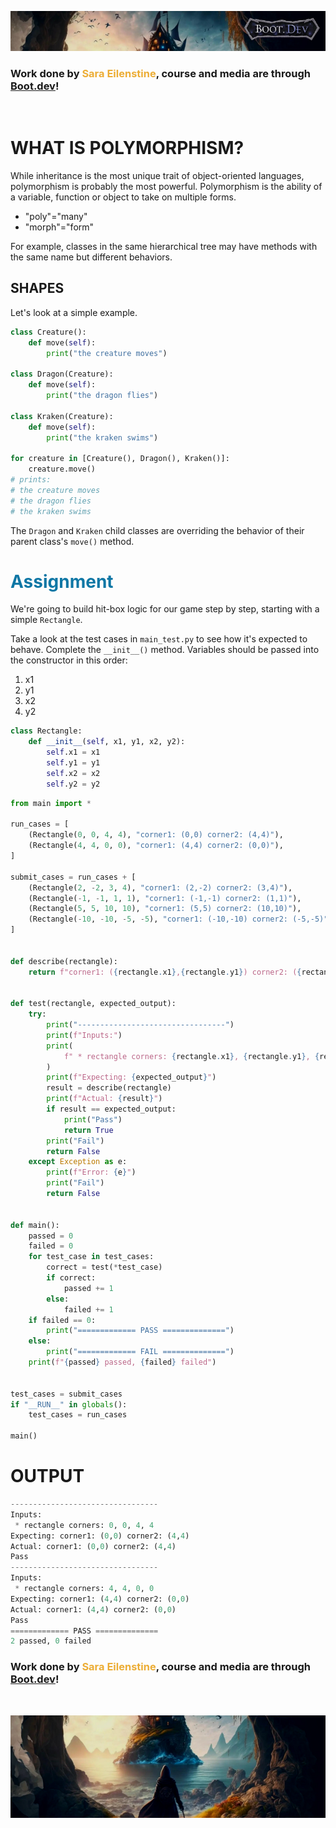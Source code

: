 ![alt text](img/image-3.png)

### Work done by <span style="color:#ECAD35">Sara Eilenstine</span>, course and media are through <a href="https://www.boot.dev/">Boot.dev</a>!

<br>

# WHAT IS POLYMORPHISM?

While inheritance is the most unique trait of object-oriented languages, polymorphism is probably the most powerful. Polymorphism is the ability of a variable, function or object to take on multiple forms.

- "poly"="many"
- "morph"="form"

For example, classes in the same hierarchical tree may have methods with the same name but different behaviors.

## SHAPES

Let's look at a simple example.

```python
class Creature():
    def move(self):
        print("the creature moves")

class Dragon(Creature):
    def move(self):
        print("the dragon flies")

class Kraken(Creature):
    def move(self):
        print("the kraken swims")

for creature in [Creature(), Dragon(), Kraken()]:
    creature.move()
# prints:
# the creature moves
# the dragon flies
# the kraken swims
```

The `Dragon` and `Kraken` child classes are overriding the behavior of their parent class's `move()` method.

# <span style="color:#0F77A5"><strong>Assignment</strong></span>

We're going to build hit-box logic for our game step by step, starting with a simple `Rectangle`.

Take a look at the test cases in `main_test.py` to see how it's expected to behave. Complete the `__init__()` method. Variables should be passed into the constructor in this order:

1. x1
2. y1
3. x2
4. y2

```python
class Rectangle:
    def __init__(self, x1, y1, x2, y2):
        self.x1 = x1
        self.y1 = y1
        self.x2 = x2
        self.y2 = y2
```

```python main_test.py
from main import *

run_cases = [
    (Rectangle(0, 0, 4, 4), "corner1: (0,0) corner2: (4,4)"),
    (Rectangle(4, 4, 0, 0), "corner1: (4,4) corner2: (0,0)"),
]

submit_cases = run_cases + [
    (Rectangle(2, -2, 3, 4), "corner1: (2,-2) corner2: (3,4)"),
    (Rectangle(-1, -1, 1, 1), "corner1: (-1,-1) corner2: (1,1)"),
    (Rectangle(5, 5, 10, 10), "corner1: (5,5) corner2: (10,10)"),
    (Rectangle(-10, -10, -5, -5), "corner1: (-10,-10) corner2: (-5,-5)"),
]


def describe(rectangle):
    return f"corner1: ({rectangle.x1},{rectangle.y1}) corner2: ({rectangle.x2},{rectangle.y2})"


def test(rectangle, expected_output):
    try:
        print("---------------------------------")
        print(f"Inputs:")
        print(
            f" * rectangle corners: {rectangle.x1}, {rectangle.y1}, {rectangle.x2}, {rectangle.y2}"
        )
        print(f"Expecting: {expected_output}")
        result = describe(rectangle)
        print(f"Actual: {result}")
        if result == expected_output:
            print("Pass")
            return True
        print("Fail")
        return False
    except Exception as e:
        print(f"Error: {e}")
        print("Fail")
        return False


def main():
    passed = 0
    failed = 0
    for test_case in test_cases:
        correct = test(*test_case)
        if correct:
            passed += 1
        else:
            failed += 1
    if failed == 0:
        print("============= PASS ==============")
    else:
        print("============= FAIL ==============")
    print(f"{passed} passed, {failed} failed")


test_cases = submit_cases
if "__RUN__" in globals():
    test_cases = run_cases

main()
```

# OUTPUT

```python
---------------------------------
Inputs:
 * rectangle corners: 0, 0, 4, 4
Expecting: corner1: (0,0) corner2: (4,4)
Actual: corner1: (0,0) corner2: (4,4)
Pass
---------------------------------
Inputs:
 * rectangle corners: 4, 4, 0, 0
Expecting: corner1: (4,4) corner2: (0,0)
Actual: corner1: (4,4) corner2: (0,0)
Pass
============= PASS ==============
2 passed, 0 failed
```

### Work done by <span style="color:#ECAD35">Sara Eilenstine</span>, course and media are through <a href="https://www.boot.dev/">Boot.dev</a>!

<br>

![alt text](img/image-4.png)
